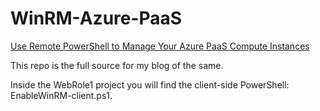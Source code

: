 WinRM-Azure-PaaS
================

<a href="http://blogs.msdn.com/b/golive/archive/2014/11/28/use-remote-powershell-to-manage-your-azure-paas-compute-instances.aspx">
Use Remote PowerShell to Manage Your Azure PaaS Compute Instances</a>

This repo is the full source for my blog of the same.

Inside the WebRole1 project you will find the client-side PowerShell: EnableWinRM-client.ps1.

